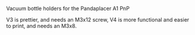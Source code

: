 Vacuum bottle holders for the Pandaplacer A1 PnP

V3 is prettier, and needs an M3x12 screw, V4 is more functional and easier to print, and needs an M3x8.
